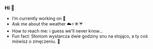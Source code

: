 ### Hi 👋



-  I’m currently working on :snake:
-  Ask me about the weather :cloud::zap::sunny::umbrella:
-  How to reach me: i guess we'll never know...
-  Fun fact: Słoniom wystarcza dwie godziny snu na stojąco, a ty coś mówisz o zmęczeniu. :elephant:

